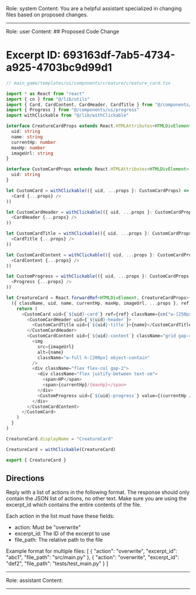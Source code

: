 Role: system
Content: You are a helpful assistant specialized in changing files based on proposed changes.
__________________
Role: user
Content: ## Proposed Code Change
# Excerpt ID: 693163df-7ab5-4734-a925-4703bc9d99d1
```typescript
// main_game/templates/ui/components/creature/creature_card.tsx

import * as React from "react"
import { cn } from "@/lib/utils"
import { Card, CardContent, CardHeader, CardTitle } from "@/components/ui/card"
import { Progress } from "@/components/ui/progress"
import withClickable from "@/lib/withClickable"

interface CreatureCardProps extends React.HTMLAttributes<HTMLDivElement> {
  uid: string
  name: string
  currentHp: number
  maxHp: number
  imageUrl: string
}

interface CustomCardProps extends React.HTMLAttributes<HTMLDivElement> {
  uid: string
}

let CustomCard = withClickable(({ uid, ...props }: CustomCardProps) => (
  <Card {...props} />
))

let CustomCardHeader = withClickable(({ uid, ...props }: CustomCardProps) => (
  <CardHeader {...props} />
))

let CustomCardTitle = withClickable(({ uid, ...props }: CustomCardProps) => (
  <CardTitle {...props} />
))

let CustomCardContent = withClickable(({ uid, ...props }: CustomCardProps) => (
  <CardContent {...props} />
))

let CustomProgress = withClickable(({ uid, ...props }: CustomCardProps & { value: number }) => (
  <Progress {...props} />
))

let CreatureCard = React.forwardRef<HTMLDivElement, CreatureCardProps>(
  ({ className, uid, name, currentHp, maxHp, imageUrl, ...props }, ref) => {
    return (
      <CustomCard uid={`${uid}-card`} ref={ref} className={cn("w-[250px]", className)} {...props}>
        <CustomCardHeader uid={`${uid}-header`}>
          <CustomCardTitle uid={`${uid}-title`}>{name}</CustomCardTitle>
        </CustomCardHeader>
        <CustomCardContent uid={`${uid}-content`} className="grid gap-4">
          <img 
            src={imageUrl}
            alt={name}
            className="w-full h-[200px] object-contain"
          />
          <div className="flex flex-col gap-2">
            <div className="flex justify-between text-sm">
              <span>HP</span>
              <span>{currentHp}/{maxHp}</span>
            </div>
            <CustomProgress uid={`${uid}-progress`} value={(currentHp / maxHp) * 100} />
          </div>
        </CustomCardContent>
      </CustomCard>
    )
  }
)

CreatureCard.displayName = "CreatureCard"

CreatureCard = withClickable(CreatureCard)

export { CreatureCard }
```

## Directions
Reply with a list of actions in the following format. The response should only contain the JSON list of actions, no other text.
Make sure you are using the excerpt_id which contains the entire contents of the file.

Each action in the list must have these fields:
- action: Must be "overwrite"
- excerpt_id: The ID of the excerpt to use
- file_path: The relative path to the file

Example format for multiple files:
[
    {
        "action": "overwrite",
        "excerpt_id": "abc1",
        "file_path": "src/main.py"
    },
    {
        "action": "overwrite",
        "excerpt_id": "def2",
        "file_path": "tests/test_main.py"
    }
]
__________________
Role: assistant
Content: 
__________________
